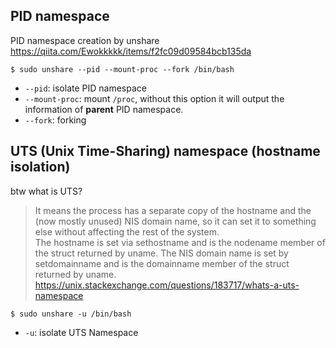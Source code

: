 ## PID namespace

PID namespace creation by unshare https://qiita.com/Ewokkkkk/items/f2fc09d09584bcb135da

```
$ sudo unshare --pid --mount-proc --fork /bin/bash
```

- `--pid`: isolate PID namespace
- `--mount-proc`: mount `/proc`, without this option it will output the information of **parent** PID namespace.
- `--fork`: forking

## UTS (Unix Time-Sharing) namespace (hostname isolation)

btw what is UTS?

> It means the process has a separate copy of the hostname and the (now mostly unused) NIS domain name, so it can set it to something else without affecting the rest of the system.  
>The hostname is set via sethostname and is the nodename member of the struct returned by uname. The NIS domain name is set by setdomainname and is the domainname member of the struct returned by uname.
https://unix.stackexchange.com/questions/183717/whats-a-uts-namespace

```
$ sudo unshare -u /bin/bash
```

- `-u`: isolate UTS Namespace